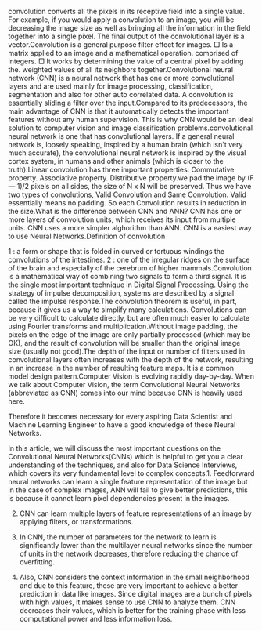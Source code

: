 convolution converts all the pixels in its receptive field into a single value. For example, if you would apply a convolution to an image, you will be decreasing the image size as well as bringing all the information in the field together into a single pixel. The final output of the convolutional layer is a vector.Convolution is a general purpose filter effect for images. □ Is a matrix applied to an image and a mathematical operation. comprised of integers. □ It works by determining the value of a central pixel by adding the. weighted values of all its neighbors together.Convolutional neural network (CNN) is a neural network that has one or more convolutional layers and are used mainly for image processing, classification, segmentation and also for other auto correlated data. A convolution is essentially sliding a filter over the input.Compared to its predecessors, the main advantage of CNN is that it automatically detects the important features without any human supervision. This is why CNN would be an ideal solution to computer vision and image classification problems.convolutional neural network is one that has convolutional layers. If a general neural network is, loosely speaking, inspired by a human brain (which isn't very much accurate), the convolutional neural network is inspired by the visual cortex system, in humans and other animals (which is closer to the truth).Linear convolution has three important properties:
Commutative property.
Associative property.
Distributive property.we pad the image by (F — 1)/2 pixels on all sides, the size of N x N will be preserved. Thus we have two types of convolutions, Valid Convolution and Same Convolution. Valid essentially means no padding. So each Convolution results in reduction in the size.What is the difference between CNN and ANN? CNN has one or more layers of convolution units, which receives its input from multiple units. CNN uses a more simpler alghorithm than ANN. CNN is a easiest way to use Neural Networks.Definition of convolution

 1 : a form or shape that is folded in curved or tortuous windings the convolutions of the intestines. 2 : one of the irregular ridges on the surface of the brain and especially of the cerebrum of higher mammals.Convolution is a mathematical way of combining two signals to form a third signal. It is the single most important technique in Digital Signal Processing. Using the strategy of impulse decomposition, systems are described by a signal called the impulse response.The convolution theorem is useful, in part, because it gives us a way to simplify many calculations. Convolutions can be very difficult to calculate directly, but are often much easier to calculate using Fourier transforms and multiplication.Without image padding, the pixels on the edge of the image are only partially processed (which may be OK), and the result of convolution will be smaller than the original image size (usually not good).The depth of the input or number of filters used in convolutional layers often increases with the depth of the network, resulting in an increase in the number of resulting feature maps. It is a common model design pattern.Computer Vision is evolving rapidly day-by-day. When we talk about Computer Vision, the term Convolutional Neural Networks (abbreviated as CNN) comes into our mind because CNN is heavily used here.

Therefore it becomes necessary for every aspiring Data Scientist and Machine Learning Engineer to have a good knowledge of these Neural Networks.

In this article, we will discuss the most important questions on the Convolutional Neural Networks(CNNs) which is helpful to get you a clear understanding of the techniques, and also for Data Science Interviews, which covers its very fundamental level to complex concepts.1. Feedforward neural networks can learn a single feature representation of the image but in the case of complex images, ANN will fail to give better predictions, this is because it cannot learn pixel dependencies present in the images.

2. CNN can learn multiple layers of feature representations of an image by applying filters, or transformations.

3. In CNN, the number of parameters for the network to learn is significantly lower than the multilayer neural networks since the number of units in the network decreases, therefore reducing the chance of overfitting.

4. Also, CNN considers the context information in the small neighborhood and due to this feature, these are very important to achieve a better prediction in data like images. Since digital images are a bunch of pixels with high values, it makes sense to use CNN to analyze them. CNN decreases their values, which is better for the training phase with less computational power and less information loss.
